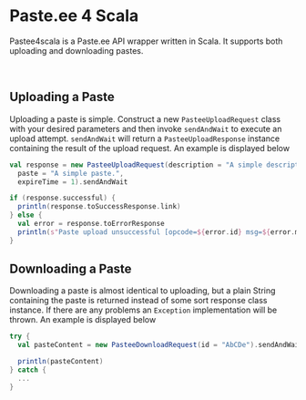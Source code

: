 Paste.ee 4 Scala
===
Pastee4scala is a Paste.ee API wrapper written in Scala. It supports both uploading and downloading pastes.

<br>

Uploading a Paste
-------
Uploading a paste is simple. Construct a new ```PasteeUploadRequest``` class with your desired parameters and then invoke `sendAndWait` to execute an upload attempt. ```sendAndWait``` will return a ```PasteeUploadResponse``` instance containing the result of the upload request. An example is displayed below

```scala
val response = new PasteeUploadRequest(description = "A simple description.",
  paste = "A simple paste.",
  expireTime = 1).sendAndWait

if (response.successful) {
  println(response.toSuccessResponse.link)
} else {
  val error = response.toErrorResponse
  println(s"Paste upload unsuccessful [opcode=${error.id} msg=${error.msg}]")
}
```

Downloading a Paste
-------
Downloading a paste is almost identical to uploading, but a plain String containing the paste is returned instead of some sort response class instance. If there are any problems an ```Exception``` implementation will be thrown. An example is displayed below

```scala
try {
  val pasteContent = new PasteeDownloadRequest(id = "AbCDe").sendAndWait

  println(pasteContent)
} catch {
  ...
}
```

